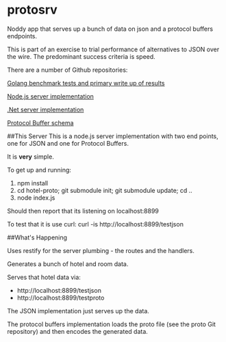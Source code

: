 # protosrv

Noddy app that serves up a bunch of data on json and a protocol buffers endpoints.

This is part of an exercise to trial performance of alternatives to JSON over the wire.  The predominant success criteria is speed.

There are a number of Github repositories:

[Golang benchmark tests and primary write up of results](http://github.com/gawth/go-proto)

[Node.js server implementation](http://github.com/gawth/protosrv)

[.Net server implementation](https://github.com/gawth/proto-service)

[Protocol Buffer schema](https://github.com/gawth/hotel-proto)

##This Server
This is a node.js server implementation with two end points, one for JSON and one for Protocol Buffers.

It is __very__ simple.


To get up and running:

1. npm install
2. cd hotel-proto; git submodule init; git submodule update; cd ..
3. node index.js

Should then report that its listening on localhost:8899

To test that it is use curl:
    curl -is http://localhost:8899/testjson

##What's Happening

Uses restify for the server plumbing - the routes and the handlers.

Generates a bunch of hotel and room data.

Serves that hotel data via:

* http://localhost:8899/testjson
* http://localhost:8899/testproto

The JSON implementation just serves up the data.

The protocol buffers implementation loads the proto file (see the proto Git repository) and then encodes the generated data.

